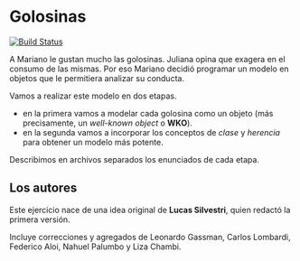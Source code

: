 # Golosinas
 
[![Build Status](https://travis-ci.org/wollok/golosinas.svg?branch=master)](https://travis-ci.org/wollok/golosinas)


A Mariano le gustan mucho las golosinas. Juliana opina que exagera en el consumo de
las mismas. Por eso Mariano decidió programar un modelo en objetos que le permitiera
analizar su conducta.

Vamos a realizar este modelo en dos etapas.
- en la primera vamos a modelar cada golosina como un objeto (más precisamente, un _well-known object_ o **WKO**).
- en la segunda vamos a incorporar los conceptos de _clase_ y _herencia_ para obtener un modelo más potente.

Describimos en archivos separados los enunciados de cada etapa.


## Los autores

Este ejercicio nace de una idea original de **Lucas Silvestri**, quien redactó la primera versión.

Incluye correcciones y agregados de Leonardo Gassman, Carlos Lombardi, Federico Aloi, Nahuel Palumbo y Liza Chambi.
